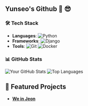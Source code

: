 ## Yunseo's Github 👋 😎

### 🛠️ Tech Stack

- **Languages**: ![Python](https://img.shields.io/badge/Python-3776AB?style=flat&logo=python&logoColor=white) 
- **Frameworks**: ![Django](https://img.shields.io/badge/Django-092E20?style=flat&logo=django&logoColor=white) 
- **Tools**: ![Git](https://img.shields.io/badge/Git-F05032?style=flat&logo=git&logoColor=white) ![Docker](https://img.shields.io/badge/Docker-2496ED?style=flat&logo=docker&logoColor=white) 

### 📊 GitHub Stats

![Your GitHub Stats](https://github-readme-stats.vercel.app/api?username=yunseo0000&show_icons=true&theme=tokyonight)
![Top Languages](https://github-readme-stats.vercel.app/api/top-langs/?username=yunseo0000&layout=compact&theme=tokyonight)


## 🌟 Featured Projects

- [**We in Jeon**](https://github.com/2024-Summer-Bootcamp-team-C)



<!--
**yunseo0000/yunseo0000** is a ✨ _special_ ✨ repository because its `README.md` (this file) appears on your GitHub profile.

Here are some ideas to get you started:

- 🔭 I’m currently working on ...
- 🌱 I’m currently learning ...
- 👯 I’m looking to collaborate on ...
- 🤔 I’m looking for help with ...
- 💬 Ask me about ...
- 📫 How to reach me: ...
- 😄 Pronouns: ...
- ⚡ Fun fact: ...
-->
